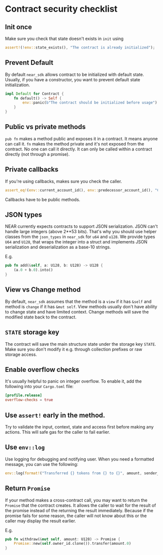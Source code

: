 # Contract security checklist

## Init once

Make sure you check that state doesn't exists in `init` using

```rust
assert!(!env::state_exists(), "The contract is already initialized");
```


## Prevent Default

By default `near_sdk` allows contract to be initialized with default state. Usually, if you have a constructor, you want to
prevent default state initialization.

```rust
impl Default for Contract {
    fn default() -> Self {
        env::panic(b"The contract should be initialized before usage")
    }
}
```


## Public vs private methods

`pub fn` makes a method public and exposes it in a contract. It means anyone can call it.
`fn` makes the method private and it's not exposed from the contract. No one can call it directly. It can only be called
within a contract directly (not through a promise).


## Private callbacks

If you're using callbacks, makes sure you check the caller.

```rust
assert_eq!(env::current_account_id(), env::predecessor_account_id(), "Can only be called within a contract");
```

Callbacks have to be public methods.


## JSON types

NEAR currently expects contracts to support JSON serialization. JSON can't handle large integers (above 2**53 bits).
That's why you should use helper classes from the `json_types` in `near_sdk` for `u64` and `u128`.
We provide types `U64` and `U128`, that wraps the integer into a struct and implements JSON serialization and
deserialization as a base-10 strings.

E.g.

```rust
pub fn add(&self, a: U128, b: U128) -> U128 {
    (a.0 + b.0).into()
}
```


## View vs Change method

By default, `near_sdk` assumes that the method is a `view` if it has `&self` and method is `change` if it has `&mut self`.
View methods usually don't have ability to change state and have limited context.
Change methods will save the modified state back to the contract.


## `STATE` storage key

The contract will save the main structure state under the storage key `STATE`.
Make sure you don't modify it e.g. through collection prefixes or raw storage access.


## Enable overflow checks

It's usually helpful to panic on integer overflow. To enable it, add the following into your `Cargo.toml` file:

```toml
[profile.release]
overflow-checks = true
```


## Use `assert!` early in the method.

Try to validate the input, context, state and access first before making any actions. This will safe gas for the caller to fail earlier.


## Use `env::log`

Use logging for debugging and notifying user.
When you need a formatted message, you can use the following:

```rust
env::log(format!("Transferred {} tokens from {} to {}", amount, sender_id, receiver_id).as_bytes());
```

## Return `Promise`

If your method makes a cross-contract call, you may want to return the `Promise` that the contract creates.
It allows the caller to wait for the result of the promise instead of the returning the result immediately.
Because if the promise fails for some reason, the caller will not know about this or the caller may display the result earlier.

E.g.

```rust
pub fn withdraw(&mut self, amount: U128) -> Promise {
    Promise::new(self.owner_id.clone()).transfer(amount.0)
}
```
